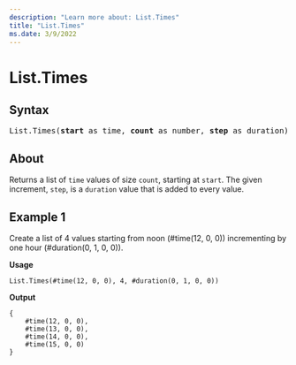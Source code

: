 ```yaml
---
description: "Learn more about: List.Times"
title: "List.Times"
ms.date: 3/9/2022
---
```

# List.Times

## Syntax

<pre>
List.Times(<b>start</b> as time, <b>count</b> as number, <b>step</b> as duration) as list
</pre>

## About

Returns a list of `time` values of size `count`, starting at `start`. The given increment, `step`, is a `duration` value that is added to every value.

## Example 1

Create a list of 4 values starting from noon (#time(12, 0, 0)) incrementing by one hour (#duration(0, 1, 0, 0)).

**Usage**

```powerquery-m
List.Times(#time(12, 0, 0), 4, #duration(0, 1, 0, 0))
```

**Output**

```powerquery-m
{
    #time(12, 0, 0),
    #time(13, 0, 0),
    #time(14, 0, 0),
    #time(15, 0, 0)
}
```
